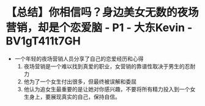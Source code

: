# 【总结】你相信吗？身边美女无数的夜场营销，却是个恋爱脑 - P1 - 大东Kevin - BV1gT411t7GH

-   一个年轻的夜场营销人员分享了自己的恋爱经历和心得
    1.  夜场营销是一个难以找到真爱的职业，女营销的靠谱性取决于男生的忍耐力
    2.  他为了一个女生付出很多，但最终被误解和委屈
    3.  他认为追女生最重要的是让她对你感兴趣，不要将所有精力投入到一个女生身上，要展现真实的自己，保持自信。